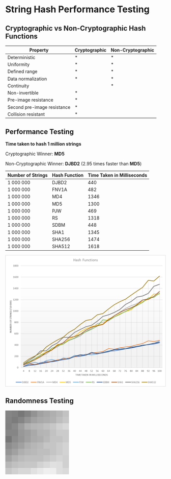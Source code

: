 # String Hash Performance Testing

## Cryptographic vs Non-Cryptographic Hash Functions

| Property                    | Cryptographic    | Non-Cryptographic |
| --------------------------- | ---------------- | ----------------- |
| Deterministic               | *                | *                 |
| Uniformity                  | *                | *                 |
| Defined range               | *                | *                 |
| Data normalization          | *                | *                 |
| Continuity                  |                  | *                 |
| Non-invertible              | *                |                   |
| Pre-image resistance        | *                |                   |
| Second pre-image resistance | *                |                   |
| Collision resistant         | *                |                   |

## Performance Testing

**Time taken to hash 1 million strings**

Cryptographic Winner: **MD5**

Non-Cryptographic Winner: **DJBD2** (2.95 times faster than **MD5**)

| Number of Strings | Hash Function | Time Taken in Milliseconds |
| ---------------- | ------------- | --------------------------- |
| 1 000 000        | DJBD2         | 440                         |
| 1 000 000        | FNV1A         | 482                         |
| 1 000 000        | MD4           | 1346                        |
| 1 000 000        | MD5           | 1300                        |
| 1 000 000        | PJW           | 469                         |
| 1 000 000        | RS            | 1318                        |
| 1 000 000        | SDBM          | 448                         |
| 1 000 000        | SHA1          | 1345                        |
| 1 000 000        | SHA256        | 1474                        |
| 1 000 000        | SHA512        | 1618                        |

![](https://github.com/barend-erasmus/string-hash-performance-testing/raw/master/images/hash-functions-chart.png)

## Randomness Testing

![](https://github.com/barend-erasmus/string-hash-performance-testing/raw/master/randomness-images/DJBD2.svg)